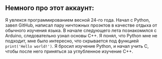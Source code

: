 ## Немного про этот аккаунт:

Я увлекся программированием весной 24-го года. Начал с Python, завел GitHub, написал 
пару ничтожных проэктов в качестве отдыха от обычного изучения языка. В начале следующего 
лета познакомился с Arduino, следовательно узнал основы C++. Я понял, что Python мне
не подходит, мне было интересно, что скрывается под функцией ``print('Hello world!')``. 
Я бросил изучение Python, и начал учить C, чтобы после него приняться за углубленное
изучение C++.
